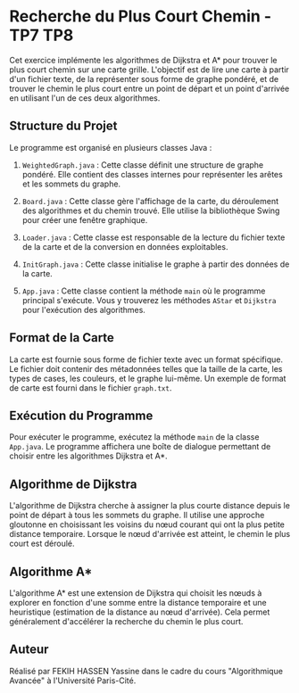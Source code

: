 # Recherche du Plus Court Chemin - TP7 TP8

Cet exercice implémente les algorithmes de Dijkstra et A* pour trouver le plus court chemin sur une carte grille. L'objectif est de lire une carte à partir d'un fichier texte, de la représenter sous forme de graphe pondéré, et de trouver le chemin le plus court entre un point de départ et un point d'arrivée en utilisant l'un de ces deux algorithmes.

## Structure du Projet

Le programme est organisé en plusieurs classes Java :

1. `WeightedGraph.java` : Cette classe définit une structure de graphe pondéré. Elle contient des classes internes pour représenter les arêtes et les sommets du graphe.

2. `Board.java` : Cette classe gère l'affichage de la carte, du déroulement des algorithmes et du chemin trouvé. Elle utilise la bibliothèque Swing pour créer une fenêtre graphique.

3. `Loader.java` : Cette classe est responsable de la lecture du fichier texte de la carte et de la conversion en données exploitables.

4. `InitGraph.java` : Cette classe initialise le graphe à partir des données de la carte.

5. `App.java` : Cette classe contient la méthode `main` où le programme principal s'exécute. Vous y trouverez les méthodes `AStar` et `Dijkstra` pour l'exécution des algorithmes.

## Format de la Carte

La carte est fournie sous forme de fichier texte avec un format spécifique. Le fichier doit contenir des métadonnées telles que la taille de la carte, les types de cases, les couleurs, et le graphe lui-même. Un exemple de format de carte est fourni dans le fichier ```graph.txt```.

## Exécution du Programme

Pour exécuter le programme, exécutez la méthode `main` de la classe `App.java`. Le programme affichera une boîte de dialogue permettant de choisir entre les algorithmes Dijkstra et A*.

## Algorithme de Dijkstra

L'algorithme de Dijkstra cherche à assigner la plus courte distance depuis le point de départ à tous les sommets du graphe. Il utilise une approche gloutonne en choisissant les voisins du nœud courant qui ont la plus petite distance temporaire. Lorsque le nœud d'arrivée est atteint, le chemin le plus court est déroulé.

## Algorithme A*

L'algorithme A* est une extension de Dijkstra qui choisit les nœuds à explorer en fonction d'une somme entre la distance temporaire et une heuristique (estimation de la distance au nœud d'arrivée). Cela permet généralement d'accélérer la recherche du chemin le plus court.


## Auteur

Réalisé par FEKIH HASSEN Yassine dans le cadre du cours "Algorithmique Avancée" à l'Université Paris-Cité.

